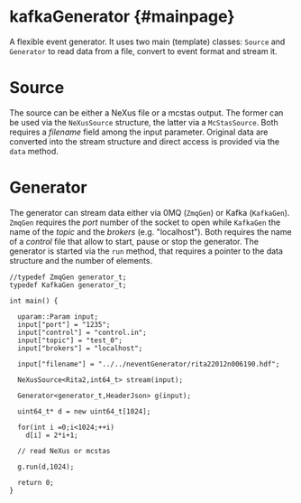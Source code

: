 kafkaGenerator                  {#mainpage}
==============

A flexible event generator. It uses two main (template) classes: ``Source``
and ``Generator`` to read data from a file, convert to event format and stream
it.

Source
====

The source can be either a NeXus file or a mcstas output. The former can be used
via the ``NeXusSource`` structure, the latter via a ``McStasSource``. Both
requires a *filename* field among the input parameter. Original data are
converted into the stream structure and direct access is provided via the
``data`` method.

Generator
======

The generator can stream data either via 0MQ (``ZmqGen``) or Kafka
(``KafkaGen``). ``ZmqGen`` requires the *port* number of the socket to open
while ``KafkaGen`` the name of the *topic* and the *brokers*
(e.g. "localhost"). Both requires the name of a *control* file that allow to
start, pause or stop the generator.  The generator is started via the ``run``
method, that requires a pointer to the data structure and the number of
elements.


```
//typedef ZmqGen generator_t;
typedef KafkaGen generator_t;

int main() {

  uparam::Param input;
  input["port"] = "1235";
  input["control"] = "control.in";
  input["topic"] = "test_0";
  input["brokers"] = "localhost";
  
  input["filename"] = "../../neventGenerator/rita22012n006190.hdf";

  NeXusSource<Rita2,int64_t> stream(input);

  Generator<generator_t,HeaderJson> g(input);

  uint64_t* d = new uint64_t[1024];
  
  for(int i =0;i<1024;++i)
    d[i] = 2*i+1;

  // read NeXus or mcstas

  g.run(d,1024);

  return 0;
}

```
